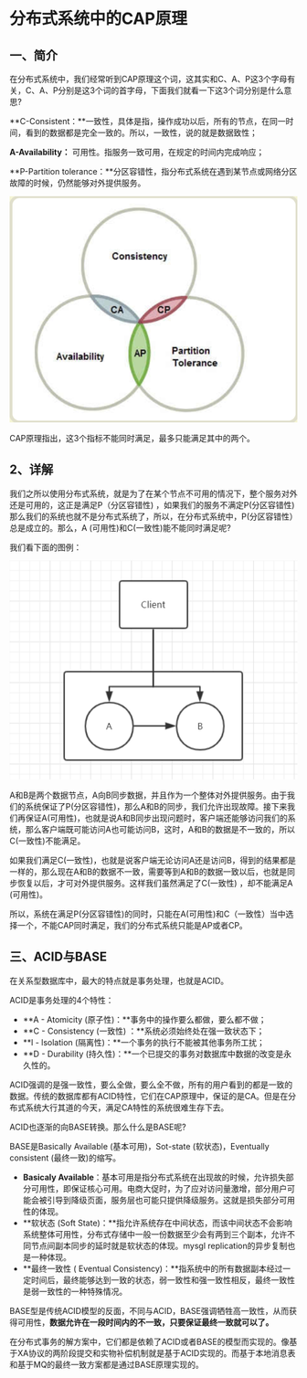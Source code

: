 # 分布式系统中的CAP原理

## 一、简介

在分布式系统中，我们经常听到CAP原理这个词，这其实和C、A、P这3个字母有关，C、A、P分别是这3个词的首字母，下面我们就看一下这3个词分别是什么意思?

**C-Consistent：**一致性，具体是指，操作成功以后，所有的节点，在同一时间，看到的数据都是完全一致的。所以，一致性，说的就是数据致性；

**A-Availability：** 可用性。指服务一致可用，在规定的时间内完成响应；

**P-Partition tolerance：**分区容错性，指分布式系统在遇到某节点或网络分区故障的时候，仍然能够对外提供服务。

![输入图片说明](../img/01.png)

CAP原理指出，这3个指标不能同时满足，最多只能满足其中的两个。

## 2、详解

我们之所以使用分布式系统，就是为了在某个节点不可用的情况下，整个服务对外还是可用的，这正是满足P（分区容错性) ，如果我们的服务不满定P(分区容错性)那么我们的系统也就不是分布式系统了，所以，在分布式系统中，P(分区容错性）总是成立的。那么，A (可用性)和C(一致性)能不能同时满足呢?

我们看下面的图例：

![输入图片说明](../img/02.png)

A和B是两个数据节点，A向B同步数据，并且作为一个整体对外提供服务。由于我们的系统保证了P(分区容错性)，那么A和B的同步，我们允许出现故障。接下来我们再保证A(可用性)，也就是说A和B同步出现问题时，客户端还能够访问我们的系统，那么客户端既可能访问A也可能访问B，这时，A和B的数据是不一致的，所以C(一致性)不能满足。

如果我们满足C(一致性)，也就是说客户端无论访问A还是访问B，得到的结果都是一样的，那么现在A和B的数据不一致，需要等到A和B的数据一致以后，也就是同步恢复以后，才可对外提供服务。这样我们虽然满足了C(一致性) ，却不能满足A (可用性)。

所以，系统在满足P(分区容错性)的同时，只能在A(可用性)和C（一致性）当中选择一个，不能CAP同时满足，我们的分布式系统只能是AP或者CP。

## 三、ACID与BASE

在关系型数据库中，最大的特点就是事务处理，也就是ACID。

ACID是事务处理的4个特性：

- **A - Atomicity (原子性)：**事务中的操作要么都做，要么都不做；
- **C - Consistency (一致性) ：**系统必须始终处在强一致状态下；
-  **l - lsolation (隔离性)：**一个事务的执行不能被其他事务所工扰；
- **D - Durability (持久性)：**一个已提交的事务对数据库中数据的改变是永久性的。


ACID强调的是强一致性，要么全做，要么全不做，所有的用户看到的都是一致的数据。传统的数据库都有ACID特性，它们在CAP原理中，保证的是CA。但是在分布式系统大行其道的今天，满足CA特性的系统很难生存下去。

ACID也逐渐的向BASE转换。那么什么是BASE呢?

BASE是Basically Available (基本可用)，Sot-state (软状态)，Eventually consistent (最终一致)的缩写。

- **Basicaly Available**：基本可用是指分布式系统在出现故的时候，允许损失部分可用性，即保证核心可用。电商大促时，为了应对访问量激增，部分用户可能会被引导到降级页面，服务层也可能只提供降级服务。这就是损失部分可用性的体现。
- **软状态 (Soft State)：**指允许系统存在中间状态，而该中间状态不会影响系统整体可用性，分布式存储中一般一份数据至少会有两到三个副本，允许不同节点间副本同步的延时就是软状态的体现。mysgl replication的异步复制也是一种体现。
- **最终一致性 ( Eventual Consistency)：**指系统中的所有数据副本经过一定时间后，最终能够达到一致的状态，弱一致性和强一致性相反，最终一致性是弱一致性的一种特殊情况。

BASE型是传统ACID模型的反面，不同与ACID，BASE强调牺牲高一致性，从而获得可用性，**数据允许在一段时间内的不一致，只要保证最终一致就可以了。**

在分布式事务的解方案中，它们都是依赖了ACID或者BASE的模型而实现的。像基于XA协议的两阶段提交和实物补偿机制就是基于ACID实现的。而基于本地消息表和基于MQ的最终一致方案都是通过BASE原理实现的。